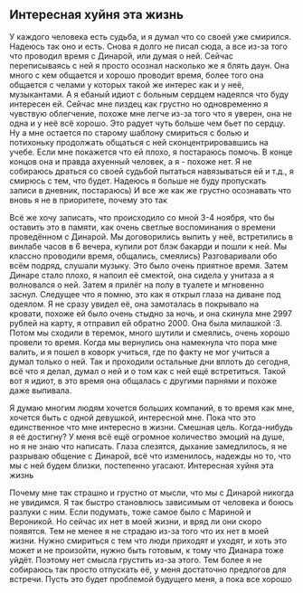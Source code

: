 ## Интересная хуйня эта жизнь

У каждого человека есть судьба, и я думал что со своей уже смирился. Надеюсь так оно и есть. Снова я долго не писал сюда, а все из-за того что проводил время с Динарой, или думая о ней. Сейчас переписываясь с ней я просто осознал насколько же я блять даун. Она много с кем общается и хорошо проводит время, более того она общается с челами у которых такой же интерес как и у неё, музыкантами. А я ебаный идиот с больным сердцем надеялся что буду интересен ей. Сейчас мне пиздец как грустно но одновременно я чувствую облегчение, похоже мне легче из-за того что я уверен, она не одна и у неё всё хорошо. Это радует чуть больше чем бьет по сердцу. Ну а мне остается по старому шаблону смириться с болью и потихоньку продолжать общаться с ней сконцентрировавшись на учебе. Если мне покажется что ей плохо, я постараюсь помочь. В конце концов она и правда ахуенный человек, а я - похоже нет. Я не собираюсь драться со своей судьбой пытаться навязываться ей и т.д., я смирюсь с тем, что будет. Надеюсь я больше не буду пропускать записи в дневник, постараюсь) И все же как же грустно осознавать что вновь я не в приоритете, почему это так

Всё же хочу записать, что происходило со мной 3-4 ноября, что бы оставить это в памяти, как очень светлые воспоминания о времени проведённом с Динарой. Мы договорились выпить у неё, встретились в винлабе часов в 6 вечера, купили рот блэк бакарди и пошли к ней. Мы классно проводили время, общались, смеялись) Разговаривали обо всём подряд, слушали музыку. Это было очень приятное время. Затем Динаре стало плохо, я напоил её смектой, она сидела у унитаза а я волновался о ней. Затем я прилёг на полу в туалете и мгновенно заснул. Следущее что я помню, это как я открыл глаза на диване под одеялом. Я не сразу увидел её, она замоталась в покрывало на кровати, похоже ей было очень стыдно за ночь, и она скинула мне 2997 рублей на карту, я отправил ей обратно 2000. Она была милашкой :3. Потом мы сходили в теремок, много шутили и смеялись, очень хорошо провели то время. Когда мы вернулись она намекнула что пора мне валить, и я пошел в коворк учиться, где по факту не мог учиться а думал только о ней. Так и проходили остальные дни вплоть до сегодня, всё что я делал, думал о ней и о том как с ней ещё встретиться. Такой вот я идиот, в это время она общалась с другими парнями и похоже даже выпивала.

Я думаю многим людям хочется больших компаний, в то время как мне, хочется быть с одной девушкой, интересной мне. Пока что это единственное что мне интересно в жизни. Смешная цель. Когда-нибудь я её достигну? У меня всё ещё огромное количество эмоций на душе, но я не знаю что написать. Глаза слезятся, дыхание замедлилось, я не разрываю общение с Динарой, всё что изменилось, надежды но то, что мы с ней будем близки, постепенно угасают. Интересная хуйня эта жизнь



Почему мне так страшно и грустно от мысли, что мы с Динарой никогда не увидимся. Я так быстро становлюсь зависимым от человека и боюсь разлуки с ним. Если подумать, тоже самое было с Мариной и Вероникой. Но сейчас их нет в моей жизни, и вряд ли они скоро появятся. Тем не менее я не страдаю из-за того что их нет в моей жизни. Нужно смириться с тем что люди приходят и уходят, и хоть это может и не произойти, нужно быть готовым, к тому что Дианара тоже уйдёт. Поэтому нет смысла грустить из-за этого. Тем более я не собираюсь так просто отпускать её, у меня достаточно предлогов для встречи. Пусть это будет проблемой будущего меня, а пока все хорошо
